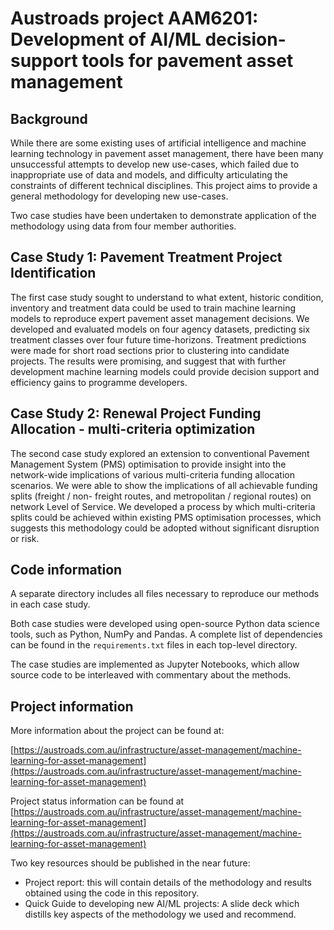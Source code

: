 # Austroads project AAM6201: Development of AI/ML decision-support tools for pavement asset management

## Background
While there are some existing uses of artificial intelligence and machine learning technology in pavement asset management, there have been many unsuccessful attempts to develop new use-cases, which failed due to inappropriate use of data and models, and difficulty articulating the constraints of different technical disciplines. This project aims to provide a general methodology for developing new use-cases. 

Two case studies have been undertaken to demonstrate application of the methodology using data from four member authorities. 

## Case Study 1: Pavement Treatment Project Identification
The first case study sought to understand to what extent, historic condition, inventory and treatment data could be used to train machine learning models to reproduce expert pavement asset management decisions. We developed and evaluated models on four agency datasets, predicting six treatment classes over four future time-horizons. Treatment predictions were made for short road sections prior to clustering into candidate projects. The results were promising, and suggest that with further development machine learning models could provide decision support and efficiency gains to programme developers. 

## Case Study 2: Renewal Project Funding Allocation - multi-criteria optimization
The second case study explored an extension to conventional Pavement Management System (PMS) optimisation to provide insight into the network-wide implications of various multi-criteria funding allocation scenarios. We were able to show the implications of all achievable funding splits (freight / non- freight routes, and metropolitan / regional routes) on network Level of Service. We developed a process by which multi-criteria splits could be achieved within existing PMS optimisation processes, which suggests this methodology could be adopted without significant disruption or risk.

## Code information
A separate directory includes all files necessary to reproduce our methods in each case study. 

Both case studies were developed using open-source Python data science tools, such as Python, NumPy and Pandas. A complete list of dependencies can be found in the `requirements.txt` files in each top-level directory.

The case studies are implemented as Jupyter Notebooks, which allow source code to be interleaved with commentary about the methods.

## Project information
More information about the project can be found at:

[https://austroads.com.au/infrastructure/asset-management/machine-learning-for-asset-management](https://austroads.com.au/infrastructure/asset-management/machine-learning-for-asset-management)

Project status information can be found at [https://austroads.com.au/infrastructure/asset-management/machine-learning-for-asset-management](https://austroads.com.au/infrastructure/asset-management/machine-learning-for-asset-management)

Two key resources should be published in the near future:
* Project report: this will contain details of the methodology and results obtained using the code in this repository.
* Quick Guide to developing new AI/ML projects: A slide deck which distills key aspects of the methodology we used and recommend.